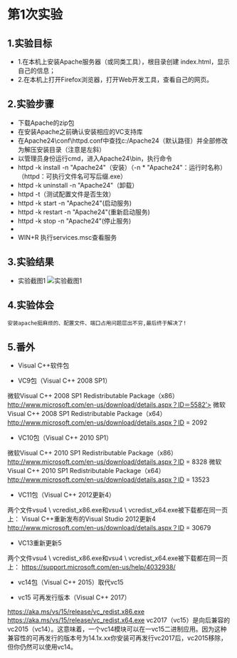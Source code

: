 # 第1次实验
 
## 1.实验目标
* 1.在本机上安装Apache服务器（或同类工具），根目录创建 index.html，显示自己的信息；
* 2.在本机上打开Firefox浏览器，打开Web开发工具，查看自己的网页。

 
## 2.实验步骤
* 下载Apache的zip包
* 在安装Apache之前确认安装相应的VC支持库
* 在Apache24\conf\httpd.conf中查找c:/Apache24（默认路径）并全部修改为解压安装目录（注意是左斜）
* 以管理员身份运行cmd，进入Apache24\bin，执行命令
* httpd -k install -n "Apache24"（安装）（-n * "Apache24"：运行时名称）（httpd：可执行文件名可写后缀.exe）
* httpd -k uninstall -n "Apache24"（卸载）
* httpd -t（测试配置文件是否生效）
* httpd -k start -n "Apache24"(启动服务)
* httpd -k restart -n "Apache24"(重新启动服务)
* httpd -k stop -n "Apache24"(停止服务)
* 
* WIN+R 执行services.msc查看服务
 
## 3.实验结果
* 实验截图1
![实验截图1](https://github.com/310341802/html5-2018/blob/master/soft1614080902329/Report/img/L1.png)

## 4.实验体会 
	安装apache挺麻烦的、配置文件、端口占用问题层出不穷,最后终于解决了!

## 5.番外
* Visual C++软件包

* VC9包（Visual C++ 2008 SP1）

微软Visual C++ 2008 SP1 Redistributable Package（x86）
http://www.microsoft.com/en-us/download/details.aspx？ID＝5582’>
微软Visual C++ 2008 SP1 Redistributable Package（x64）
http://www.microsoft.com/en-us/download/details.aspx？ID = 2092

* VC10包（Visual C++ 2010 SP1）

微软Visual C++ 2010 SP1 Redistributable Package（x86）
http://www.microsoft.com/en-us/download/details.aspx？ID = 8328
微软Visual C++ 2010 SP1 Redistributable Package（x64）
http://www.microsoft.com/en-us/download/details.aspx？ID = 13523

* VC11包（Visual C++ 2012更新4）

两个文件vsu4 \\ vcredist_x86.exe和vsu4 \\ vcredist_x64.exe被下载都在同一页上：
Visual C++重新发布的Visual Studio 2012更新4
http://www.microsoft.com/en-us/download/details.aspx？ID = 30679

* VC13重新更新5

两个文件vsu4 \ vcredist_x86.exe和vsu4 \ vcredist_x64.exe被下载都在同一页上：
https://support.microsoft.com/en-us/help/4032938/

* vc14包（Visual C++ 2015）取代vc15

* vc15 可再发行版本（Visual C++ 2017）

https://aka.ms/vs/15/release/vc_redist.x86.exe
https://aka.ms/vs/15/release/vc_redist.x64.exe
vc2017（vc15）是向后兼容的vc2015（vc14）。这意味着，一个vc14模块可以在一vc15二进制应用。因为这种兼容性的可再发行的版本号为14.1x.xx你安装可再发行vc2017后，vc2015移除，但你仍然可以使用vc14。